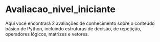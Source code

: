 # Avaliacao_nivel_iniciante
Aqui você encontrará 2 avaliações de conhecimento sobre o conteúdo básico de Python, incluindo estruturas de decisão, de repetição, operadores lógicos, matrizes e vetores.
